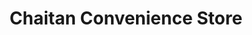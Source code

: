 ---
title: "Chaitan Convenience Store"
url: /bristol/chaitan-convenience-store/
shop: convenience
---